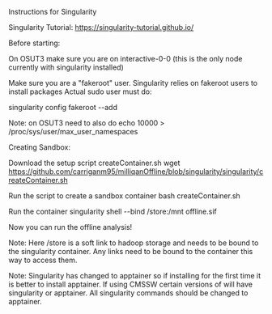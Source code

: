 Instructions for Singularity

Singularity Tutorial: https://singularity-tutorial.github.io/

Before starting:

On OSUT3 make sure you are on interactive-0-0 (this is the only node currently with singularity installed)

Make sure you are a "fakeroot" user. Singularity relies on fakeroot users to install packages
Actual sudo user must do:

singularity config fakeroot --add <username>

Note: on OSUT3 need to also do
echo 10000 > /proc/sys/user/max_user_namespaces

Creating Sandbox:

Download the setup script createContainer.sh
wget https://github.com/carriganm95/milliqanOffline/blob/singularity/singularity/createContainer.sh

Run the script to create a sandbox container
bash createContainer.sh 

Run the container
singularity shell --bind /store:/mnt offline.sif

Now you can run the offline analysis!

Note:
Here /store is a soft link to hadoop storage and needs to be bound to the singularity container. Any links need to be bound to the container this way to access them. 

Note:
Singularity has changed to apptainer so if installing for the first time it is better to install apptainer. If using CMSSW certain versions of will have singularity or apptainer. All singularity commands should be changed to apptainer. 

